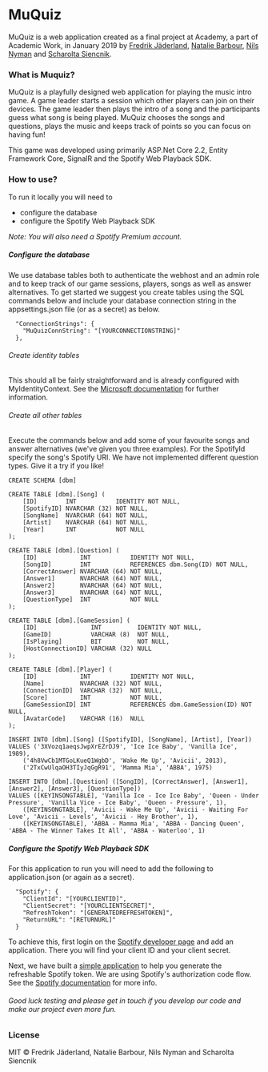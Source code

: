 # MuQuiz

MuQuiz is a web application created as a final project at Academy, a part of Academic Work, 
in January 2019 by [Fredrik Jäderland](https://github.com/Freddeeeee), [Natalie Barbour](https://github.com/natalie-barbour), [Nils Nyman](https://github.com/nilnym) and [Scharolta Siencnik](https://github.com/scharolta).

### What is Muquiz?
MuQuiz is a playfully designed web application for playing the music intro game. 
A game leader starts a session which other players can join on their devices. 
The game leader then plays the intro of a song and the participants guess what song is being played.
MuQuiz chooses the songs and questions, plays the music and
keeps track of points so you can focus on having fun!

This game was developed using primarily ASP.Net Core 2.2, Entity Framework Core, SignalR and the Spotify Web Playback SDK. 

### How to use?
To run it locally you will need to
- configure the database
- configure the Spotify Web Playback SDK

*Note: You will also need a Spotify Premium account.*

##### Configure the database
We use database tables both to authenticate the webhost and an admin role and
to keep track of our game sessions, players, songs as well as answer alternatives.
To get started we suggest you create tables using 
the SQL commands below and include your database connection string in the appsettings.json file (or as a secret) as below.

```
  "ConnectionStrings": {
    "MuQuizConnString": "[YOURCONNECTIONSTRING]"
  },
```

###### Create identity tables
This should all be fairly straightforward and is already configured with MyIdentityContext. See the [Microsoft documentation](https://docs.microsoft.com/en-us/aspnet/core/security/authentication/identity?view=aspnetcore-2.2&tabs=visual-studio) for further information.

###### Create all other tables
Execute the commands below and add some of your favourite songs and answer alternatives (we've given you three examples). For the SpotifyId specify the song's Spotify URI. We have not implemented different question types. Give it a try if you like! 
 
```
CREATE SCHEMA [dbm]

CREATE TABLE [dbm].[Song] (
    [ID]        INT           IDENTITY NOT NULL,
    [SpotifyID] NVARCHAR (32) NOT NULL,
    [SongName]  NVARCHAR (64) NOT NULL,
    [Artist]    NVARCHAR (64) NOT NULL,
    [Year]      INT           NOT NULL
);

CREATE TABLE [dbm].[Question] (
    [ID]            INT           IDENTITY NOT NULL,
    [SongID]        INT           REFERENCES dbm.Song(ID) NOT NULL,
    [CorrectAnswer] NVARCHAR (64) NOT NULL,
    [Answer1]       NVARCHAR (64) NOT NULL,
    [Answer2]       NVARCHAR (64) NOT NULL,
    [Answer3]       NVARCHAR (64) NOT NULL,
    [QuestionType]  INT           NOT NULL
);

CREATE TABLE [dbm].[GameSession] (
    [ID]               INT          IDENTITY NOT NULL,
    [GameID]           VARCHAR (8)  NOT NULL,
    [IsPlaying]        BIT          NOT NULL,
    [HostConnectionID] VARCHAR (32) NULL
);

CREATE TABLE [dbm].[Player] (
    [ID]            INT           IDENTITY NOT NULL,
    [Name]          NVARCHAR (32) NOT NULL,
    [ConnectionID]  VARCHAR (32)  NOT NULL,
    [Score]         INT           NOT NULL,
    [GameSessionID] INT           REFERENCES dbm.GameSession(ID) NOT NULL,
    [AvatarCode]    VARCHAR (16)  NULL
);

INSERT INTO [dbm].[Song] ([SpotifyID], [SongName], [Artist], [Year]) 
VALUES ('3XVozq1aeqsJwpXrEZrDJ9', 'Ice Ice Baby', 'Vanilla Ice', 1989),
	('4h8VwCb1MTGoLKueQ1WgbD', 'Wake Me Up', 'Avicii', 2013),
	('2TxCwUlqaOH3TIyJqGgR91', 'Mamma Mia', 'ABBA', 1975)

INSERT INTO [dbm].[Question] ([SongID], [CorrectAnswer], [Answer1], [Answer2], [Answer3], [QuestionType]) 
VALUES ([KEYINSONGTABLE], 'Vanilla Ice - Ice Ice Baby', 'Queen - Under Pressure', 'Vanilla Vice - Ice Baby', 'Queen - Pressure', 1),
	([KEYINSONGTABLE], 'Avicii - Wake Me Up', 'Avicii - Waiting For Love', 'Avicii - Levels', 'Avicii - Hey Brother', 1),
	([KEYINSONGTABLE], 'ABBA - Mamma Mia', 'ABBA - Dancing Queen', 'ABBA - The Winner Takes It All', 'ABBA - Waterloo', 1)
```

##### Configure the Spotify Web Playback SDK
For this application to run you will need to add the following to application.json (or again as a secret).

```
  "Spotify": {
    "ClientId": "[YOURCLIENTID]",
    "ClientSecret": "[YOURCLIENTSECRET]",
    "RefreshToken": "[GENERATEDREFRESHTOKEN]",
    "ReturnURL": "[RETURNURL]"
  }
```

To achieve this, first login on the [Spotify developer page](https://developer.spotify.com/dashboard/) and add an application. There you will find your client ID and your client secret.

Next, we have built a [simple application](https://github.com/nilnym/SpotifyAuthCode) to help you generate the refreshable Spotify token. We are using Spotify's authorization code flow. See the [Spotify documentation](https://developer.spotify.com/documentation/general/guides/authorization-guide/#authorization-code-flow) for more info.

###### Good luck testing and please get in touch if you develop our code and make our project even more fun.

### License
MIT © Fredrik Jäderland, Natalie Barbour, Nils Nyman and Scharolta Siencnik
